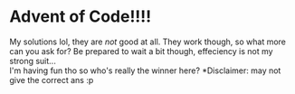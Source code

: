 # Advent of Code!!!!
My solutions lol, they are *not* good at all. They work though, so what more can you ask for? Be prepared to wait a bit though, effeciency is not my strong suit...
<br>I'm having fun tho so who's really the winner here?
*Disclaimer: may not give the correct ans  :p
